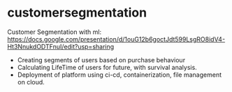 # customersegmentation
Customer Segmentation with ml: https://docs.google.com/presentation/d/1ouG12b6goctJdt599LsgRO8idV4-Ht3NnukdODTFnuI/edit?usp=sharing

* Creating segments of users based on purchase behaviour
* Calculating LifeTime of users for future, with survival analysis.
* Deployment of platform using ci-cd, containerization, file management on cloud.
